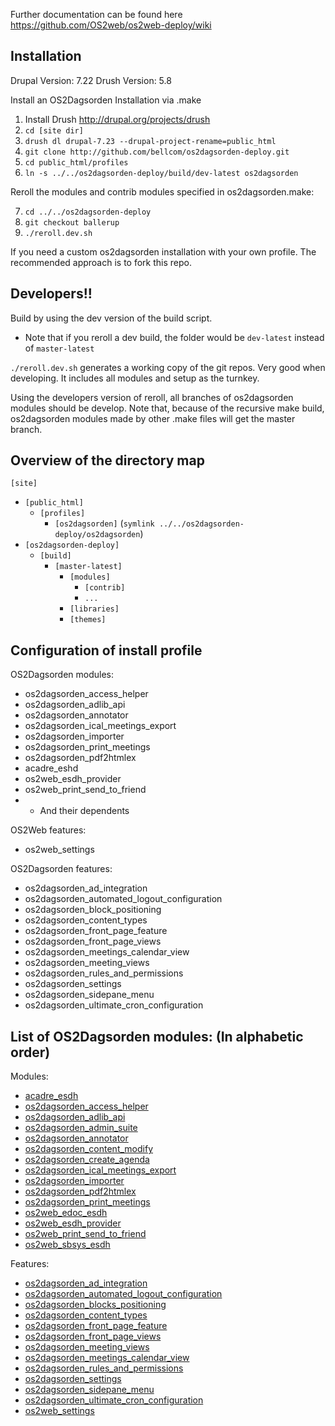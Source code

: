 Further documentation can be found here https://github.com/OS2web/os2web-deploy/wiki


Installation
---------------

Drupal Version: 7.22
Drush Version: 5.8

Install an OS2Dagsorden Installation via .make

1. Install Drush http://drupal.org/projects/drush
2. `cd [site dir]`
3. `drush dl drupal-7.23 --drupal-project-rename=public_html`
4. `git clone http://github.com/bellcom/os2dagsorden-deploy.git`
5. `cd public_html/profiles`
6. `ln -s ../../os2dagsorden-deploy/build/dev-latest os2dagsorden`

Reroll the modules and contrib modules specified in os2dagsorden.make:

7. `cd ../../os2dagsorden-deploy`
8. `git checkout ballerup`
9. `./reroll.dev.sh`

If you need a custom os2dagsorden installation with your own profile. The recommended approach is to fork this repo.

Developers!!
---------------

Build by using the dev version of the build script.
  - Note that if you reroll a dev build, the folder would be `dev-latest` instead of `master-latest`

`./reroll.dev.sh` generates a working copy of the git repos. Very good when developing. It includes all modules and setup as the turnkey.

Using the developers version of reroll, all branches of os2dagsorden modules should be develop. Note that, because of the recursive make build, os2dagsorden modules made by other .make files will get the master branch.

Overview of the directory map
---------------

`[site]`
   - `[public_html]`
       - `[profiles]`
           - `[os2dagsorden]` (`symlink ../../os2dagsorden-deploy/os2dagsorden`)
   - `[os2dagsorden-deploy]`
       - `[build]`
           - `[master-latest]`
               - `[modules]`
                   - `[contrib]`
                   - `...`
               - `[libraries]`
               - `[themes]`


Configuration of install profile
---------------
OS2Dagsorden modules:
- os2dagsorden_access_helper
- os2dagsorden_adlib_api
- os2dagsorden_annotator
- os2dagsorden_ical_meetings_export
- os2dagsorden_importer
- os2dagsorden_print_meetings
- os2dagsorden_pdf2htmlex
- acadre_eshd
- os2web_esdh_provider
- os2web_print_send_to_friend
- - And their dependents

OS2Web features:
- os2web_settings

OS2Dagsorden features:
- os2dagsorden_ad_integration
- os2dagsorden_automated_logout_configuration
- os2dagsorden_block_positioning
- os2dagsorden_content_types
- os2dagsorden_front_page_feature
- os2dagsorden_front_page_views
- os2dagsorden_meetings_calendar_view
- os2dagsorden_meeting_views
- os2dagsorden_rules_and_permissions
- os2dagsorden_settings
- os2dagsorden_sidepane_menu
- os2dagsorden_ultimate_cron_configuration

List of OS2Dagsorden modules: (In alphabetic order)
---------------

Modules:
- [acadre_esdh](https://github.com/OS2web/os2dagsorden/tree/dev/acadre_esdh)
- [os2dagsorden_access_helper](https://github.com/OS2web/os2dagsorden/tree/dev/os2dagsorden_access_helper)
- [os2dagsorden_adlib_api](https://github.com/OS2web/os2dagsorden/tree/dev/os2dagsorden_adlib_api)
- [os2dagsorden_admin_suite](https://github.com/OS2web/os2dagsorden/tree/dev/os2dagsorden_admin_suite)
- [os2dagsorden_annotator](https://github.com/OS2web/os2dagsorden/tree/dev/os2dagsorden_annotator)
- [os2dagsorden_content_modify](https://github.com/OS2web/os2dagsorden/tree/dev/os2dagsorden_content_modify)
- [os2dagsorden_create_agenda](https://github.com/OS2web/os2dagsorden/tree/dev/os2dagsorden_create_agenda)
- [os2dagsorden_ical_meetings_export](https://github.com/OS2web/os2dagsorden/tree/dev/os2dagsorden_ical_meetings_export)
- [os2dagsorden_importer](https://github.com/OS2web/os2dagsorden/tree/dev/os2dagsorden_importer)
- [os2dagsorden_pdf2htmlex](https://github.com/OS2web/os2dagsorden/tree/dev/os2dagsorden_pdf2htmlex)
- [os2dagsorden_print_meetings](https://github.com/OS2web/os2dagsorden/tree/dev/os2dagsorden_print_meetings)
- [os2web_edoc_esdh](https://github.com/OS2web/os2dagsorden/tree/dev/os2web_edoc_esdh)
- [os2web_esdh_provider](https://github.com/OS2web/os2dagsorden/tree/dev/os2web_esdh_provider)
- [os2web_print_send_to_friend](https://github.com/OS2web/os2dagsorden/tree/dev/os2web_print_send_to_friend)
- [os2web_sbsys_esdh](https://github.com/OS2web/os2dagsorden/tree/dev/os2web_sbsys_esdh)

Features:
- [os2dagsorden_ad_integration](https://github.com/OS2web/os2dagsorden/tree/dev/features/os2dagsorden_ad_integration)
- [os2dagsorden_automated_logout_configuration](https://github.com/OS2web/os2dagsorden/tree/dev/features/os2dagsorden_automated_logout_configuration)
- [os2dagsorden_blocks_positioning](https://github.com/OS2web/os2dagsorden/tree/dev/features/os2dagsorden_blocks_positioning)
- [os2dagsorden_content_types](https://github.com/OS2web/os2dagsorden/tree/dev/features/os2dagsorden_content_types)
- [os2dagsorden_front_page_feature](https://github.com/OS2web/os2dagsorden/tree/dev/features/os2dagsorden_front_page_feature)
- [os2dagsorden_front_page_views](https://github.com/OS2web/os2dagsorden/tree/dev/features/os2dagsorden_front_page_views)
- [os2dagsorden_meeting_views](https://github.com/OS2web/os2dagsorden/tree/dev/features/os2dagsorden_meeting_views)
- [os2dagsorden_meetings_calendar_view](https://github.com/OS2web/os2dagsorden/tree/dev/features/os2dagsorden_meetings_calendar_view)
- [os2dagsorden_rules_and_permissions](https://github.com/OS2web/os2dagsorden/tree/dev/features/os2dagsorden_rules_and_permissions)
- [os2dagsorden_settings](https://github.com/OS2web/os2dagsorden/tree/dev/features/os2dagsorden_settings)
- [os2dagsorden_sidepane_menu](https://github.com/OS2web/os2dagsorden/tree/dev/features/os2dagsorden_sidepane_menu)
- [os2dagsorden_ultimate_cron_configuration](https://github.com/OS2web/os2dagsorden/tree/dev/features/os2dagsorden_ultimate_cron_configuration)
- [os2web_settings](https://github.com/OS2web/os2dagsorden/tree/dev/features/os2web_settings)

